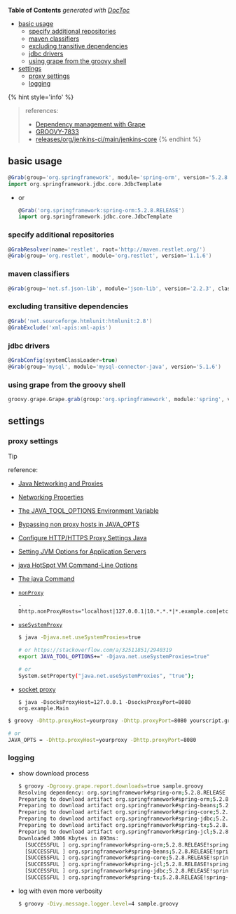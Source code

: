 <!-- START doctoc generated TOC please keep comment here to allow auto update -->
<!-- DON'T EDIT THIS SECTION, INSTEAD RE-RUN doctoc TO UPDATE -->
**Table of Contents**  *generated with [DocToc](https://github.com/thlorenz/doctoc)*

- [basic usage](#basic-usage)
  - [specify additional repositories](#specify-additional-repositories)
  - [maven classifiers](#maven-classifiers)
  - [excluding transitive dependencies](#excluding-transitive-dependencies)
  - [jdbc drivers](#jdbc-drivers)
  - [using grape from the groovy shell](#using-grape-from-the-groovy-shell)
- [settings](#settings)
  - [proxy settings](#proxy-settings)
  - [logging](#logging)

<!-- END doctoc generated TOC please keep comment here to allow auto update -->

{% hint style='info' %}
> references:
> - [Dependency management with Grape](http://docs.groovy-lang.org/latest/html/documentation/grape.html)
> - [GROOVY-7833](https://issues.apache.org/jira/browse/GROOVY-7833)
> - [releases/org/jenkins-ci/main/jenkins-core](https://repo.jenkins-ci.org/artifactory/releases/org/jenkins-ci/main/jenkins-core/)
{% endhint %}

## basic usage
```groovy
@Grab(group='org.springframework', module='spring-orm', version='5.2.8.RELEASE')
import org.springframework.jdbc.core.JdbcTemplate
```

- or
  ```groovy
  @Grab('org.springframework:spring-orm:5.2.8.RELEASE')
  import org.springframework.jdbc.core.JdbcTemplate
  ```

### specify additional repositories
```groovy
@GrabResolver(name='restlet', root='http://maven.restlet.org/')
@Grab(group='org.restlet', module='org.restlet', version='1.1.6')
```

### maven classifiers
```groovy
@Grab(group='net.sf.json-lib', module='json-lib', version='2.2.3', classifier='jdk15')
```

### excluding transitive dependencies
```groovy
@Grab('net.sourceforge.htmlunit:htmlunit:2.8')
@GrabExclude('xml-apis:xml-apis')
```

### jdbc drivers
```groovy
@GrabConfig(systemClassLoader=true)
@Grab(group='mysql', module='mysql-connector-java', version='5.1.6')
```

### using grape from the groovy shell
```groovy
groovy.grape.Grape.grab(group:'org.springframework', module:'spring', version:'2.5.6')
```

## settings

### proxy settings

> [!TIP]
> reference:
> - [Java Networking and Proxies](https://docs.oracle.com/javase/8/docs/technotes/guides/net/proxies.html)
> - [Networking Properties](https://docs.oracle.com/javase/7/docs/api/java/net/doc-files/net-properties.html)
> - [The JAVA_TOOL_OPTIONS Environment Variable](https://docs.oracle.com/javase/8/docs/technotes/guides/troubleshoot/envvars002.html)
> - [Bypassing non proxy hosts in JAVA_OPTS](https://stackoverflow.com/a/31062162/2940319)
> - [Configure HTTP/HTTPS Proxy Settings Java](https://memorynotfound.com/configure-http-proxy-settings-java/)
> - [Setting JVM Options for Application Servers](https://community.jaspersoft.com/documentation/jasperreports-server-community-install-guide/v56/setting-jvm-options-application)
> - [java HotSpot VM Command-Line Options](https://docs.oracle.com/javase/8/docs/technotes/guides/troubleshoot/clopts001.html)
> - [The java Command](https://docs.oracle.com/en/java/javase/13/docs/specs/man/java.html)
>
> - [`nonProxy`](https://stackoverflow.com/a/120802/2940319)
>   ```
>   -Dhttp.nonProxyHosts="localhost|127.0.0.1|10.*.*.*|*.example.com|etc"
>   ```
> - [`useSystemProxy`](https://stackoverflow.com/a/27919196/2940319)
>   ```bash
>   $ java -Djava.net.useSystemProxies=true
>
>   # or https://stackoverflow.com/a/32511851/2940319
>   export JAVA_TOOL_OPTIONS+=" -Djava.net.useSystemProxies=true"
>
>   # or
>   System.setProperty("java.net.useSystemProxies", "true");
>   ```
> - [socket proxy](https://stackoverflow.com/a/47583369/2940319)
>   ```
>   $ java -DsocksProxyHost=127.0.0.1 -DsocksProxyPort=8080 org.example.Main
>   ```

```bash
$ groovy -Dhttp.proxyHost=yourproxy -Dhttp.proxyPort=8080 yourscript.groovy

# or
JAVA_OPTS = -Dhttp.proxyHost=yourproxy -Dhttp.proxyPort=8080
```

### logging

- show download process
  ```bash
  $ groovy -Dgroovy.grape.report.downloads=true sample.groovy
  Resolving dependency: org.springframework#spring-orm;5.2.8.RELEASE {default=[default]}
  Preparing to download artifact org.springframework#spring-orm;5.2.8.RELEASE!spring-orm.jar
  Preparing to download artifact org.springframework#spring-beans;5.2.8.RELEASE!spring-beans.jar
  Preparing to download artifact org.springframework#spring-core;5.2.8.RELEASE!spring-core.jar
  Preparing to download artifact org.springframework#spring-jdbc;5.2.8.RELEASE!spring-jdbc.jar
  Preparing to download artifact org.springframework#spring-tx;5.2.8.RELEASE!spring-tx.jar
  Preparing to download artifact org.springframework#spring-jcl;5.2.8.RELEASE!spring-jcl.jar
  Downloaded 3006 Kbytes in 893ms:
    [SUCCESSFUL ] org.springframework#spring-orm;5.2.8.RELEASE!spring-orm.jar (202ms)
    [SUCCESSFUL ] org.springframework#spring-beans;5.2.8.RELEASE!spring-beans.jar (154ms)
    [SUCCESSFUL ] org.springframework#spring-core;5.2.8.RELEASE!spring-core.jar (175ms)
    [SUCCESSFUL ] org.springframework#spring-jcl;5.2.8.RELEASE!spring-jcl.jar (112ms)
    [SUCCESSFUL ] org.springframework#spring-jdbc;5.2.8.RELEASE!spring-jdbc.jar (132ms)
    [SUCCESSFUL ] org.springframework#spring-tx;5.2.8.RELEASE!spring-tx.jar (111ms)
  ```

- log with even more verbosity
  ```bash
  $ groovy -Divy.message.logger.level=4 sample.groovy
  ```
